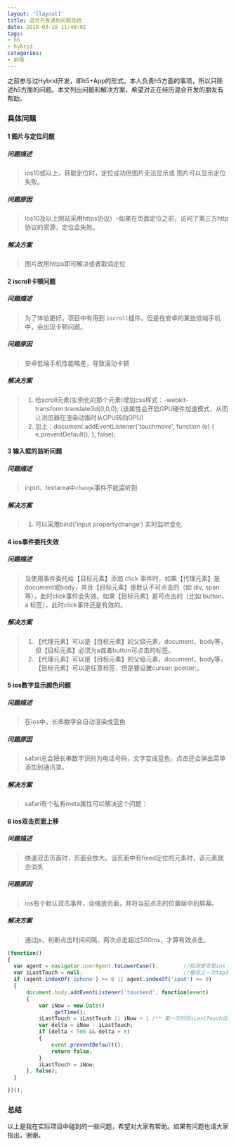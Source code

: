 ```yaml
---
layout: '[layout]'
title: 混合开发遇到问题总结
date: 2018-03-19 11:40:02
tags:
- h5
- hybrid
categories:
- 前端
---
```

之前参与过Hybrid开发，即h5+App的形式。本人负责h5方面的事项，所以只陈述h5方面的问题。本文列出问题和解决方案，希望对正在经历混合开发的朋友有帮助。

### 具体问题
#### 1 图片与定位问题
##### 问题描述
> ios10或以上，获取定位时，定位成功但图片无法显示或 图片可以显示定位失败。

##### 问题原因
> ios10及以上网站采用https协议）–如果在页面定位之前，访问了第三方http协议的资源，定位会失败。

##### 解决方案
> 图片改用https即可解决或者取消定位

#### 2 iscroll卡顿问题
##### 问题描述
> 为了体验更好，项目中有用到 `iscroll`插件。但是在安卓的某些低端手机中，会出现卡顿问题。

##### 问题原因
> 安卓低端手机性能略差，导致滚动卡顿

##### 解决方案
> 1. 给scroll元素(实例化的那个元素)增加css样式：-webkit-transform:translate3d(0,0,0); (该属性会开启GPU硬件加速模式，从而让浏览器在渲染动画时从CPU转向GPU)
> 2. 加上：document.addEventListener('touchmove', function (e) { e.preventDefault(); }, false);

#### 3 输入框的监听问题
##### 问题描述
> input、textarea中`change`事件不能监听到

##### 解决方案
> 1. 可以采用bind('input propertychange') 实时监听变化

#### 4 ios事件委托失效
##### 问题描述
> 当使用事件委托给【目标元素】添加 click 事件时，如果【代理元素】是 document或body，并且【目标元素】是默认不可点击的（如 div, span 等），此时click事件会失效。如果【目标元素】是可点击的（比如 button、a 标签），此时click事件还是有效的。

##### 解决方案
> 1. 【代理元素】可以是【目标元素】的父级元素，document，body等，但【目标元素】必须为a或者button可点击的标签。
> 2. 【代理元素】可以是【目标元素】的父级元素，document，body等，【目标元素】可以是任意标签，但是要设置cursor: pointer;。

#### 5 ios数字显示颜色问题
##### 问题描述
> 在ios中，长串数字会自动渲染成蓝色

##### 问题原因
> safari总会把长串数字识别为电话号码，文字变成蓝色，点击还会弹出菜单添加到通讯录。

##### 解决方案
> safari有个私有meta属性可以解决这个问题：<meta name="format-detection" content="telephone=no" />

#### 6 ios双击页面上移
##### 问题描述
> 快速双击页面时，页面会放大。当页面中有fixed定位的元素时，该元素就会消失

##### 问题原因
> ios有个默认双击事件，会缩放页面，并将当前点击的位置居中到屏幕。

##### 解决方案
> 通过js，判断点击时间间隔，两次点击超过500ms，才算有效点击。

  ```JavaScript
  (function()
{
    var agent = navigator.userAgent.toLowerCase();        //检测是否是ios
    var iLastTouch = null;                                //缓存上一次tap的时间
    if (agent.indexOf('iphone') >= 0 || agent.indexOf('ipad') >= 0)
    {
        document.body.addEventListener('touchend', function(event)
        {
            var iNow = new Date()
                .getTime();
            iLastTouch = iLastTouch || iNow + 1 /** 第一次时将iLastTouch设为当前时间+1 */ ;
            var delta = iNow - iLastTouch;
            if (delta < 500 && delta > 0)
            {
                event.preventDefault();
                return false;
            }
            iLastTouch = iNow;
        }, false);
    }

})();
```

### 总结
以上是我在实际项目中碰到的一些问题，希望对大家有帮助。如果有问题也请大家指出，谢谢。
